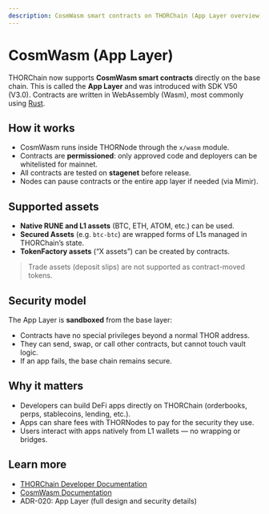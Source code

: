```yaml
---
description: CosmWasm smart contracts on THORChain (App Layer overview)
---
```


# CosmWasm (App Layer)

THORChain now supports **CosmWasm smart contracts** directly on the base chain. This is called the **App Layer** and was introduced with SDK V50 (V3.0). Contracts are written in WebAssembly (Wasm), most commonly using [Rust](https://www.rust-lang.org/).

## How it works

- CosmWasm runs inside THORNode through the `x/wasm` module.
- Contracts are **permissioned**: only approved code and deployers can be whitelisted for mainnet.
- All contracts are tested on **stagenet** before release.
- Nodes can pause contracts or the entire app layer if needed (via Mimir).

## Supported assets

- **Native RUNE and L1 assets** (BTC, ETH, ATOM, etc.) can be used.
- **Secured Assets** (e.g. `btc-btc`) are wrapped forms of L1s managed in THORChain’s state.
- **TokenFactory assets** (“X assets”) can be created by contracts.

> Trade assets (deposit slips) are not supported as contract-moved tokens.

## Security model

The App Layer is **sandboxed** from the base layer:

- Contracts have no special privileges beyond a normal THOR address.
- They can send, swap, or call other contracts, but cannot touch vault logic.
- If an app fails, the base chain remains secure.

## Why it matters

- Developers can build DeFi apps directly on THORChain (orderbooks, perps, stablecoins, lending, etc.).
- Apps can share fees with THORNodes to pay for the security they use.
- Users interact with apps natively from L1 wallets — no wrapping or bridges.

## Learn more

- [THORChain Developer Documentation](https://dev.thorchain.org/)
- [CosmWasm Documentation](https://docs.cosmwasm.com/docs/)
- ADR-020: App Layer (full design and security details)
